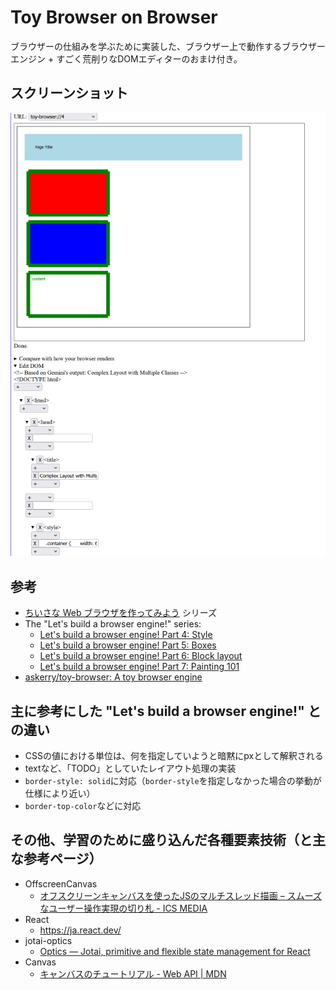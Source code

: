 # Toy Browser on Browser

ブラウザーの仕組みを学ぶために実装した、ブラウザー上で動作するブラウザーエンジン + すごく荒削りなDOMエディターのおまけ付き。

## スクリーンショット

![screenshot2](./docs/screenshot2.png)

## 参考

- [ちいさな Web ブラウザを作ってみよう](https://browserbook.shift-js.info/) シリーズ
- The "Let's build a browser engine!" series:
    - [Let's build a browser engine! Part 4: Style](https://limpet.net/mbrubeck/2014/08/23/toy-layout-engine-4-style.html)
    - [Let's build a browser engine! Part 5: Boxes](https://limpet.net/mbrubeck/2014/09/08/toy-layout-engine-5-boxes.html)
    - [Let's build a browser engine! Part 6: Block layout](https://limpet.net/mbrubeck/2014/09/17/toy-layout-engine-6-block.html)
    - [Let's build a browser engine! Part 7: Painting 101](https://limpet.net/mbrubeck/2014/11/05/toy-layout-engine-7-painting.html)
- [askerry/toy-browser: A toy browser engine](https://github.com/askerry/toy-browser)

## 主に参考にした "Let's build a browser engine!" との違い

- CSSの値における単位は、何を指定していようと暗黙にpxとして解釈される
- textなど、「TODO」としていたレイアウト処理の実装
- `border-style: solid`に対応（`border-style`を指定しなかった場合の挙動が仕様により近い）
- `border-top-color`などに対応

## その他、学習のために盛り込んだ各種要素技術（と主な参考ページ）

- OffscreenCanvas
    - [オフスクリーンキャンバスを使ったJSのマルチスレッド描画 – スムーズなユーザー操作実現の切り札 - ICS MEDIA](https://ics.media/entry/19043/#offscreencanvas%E3%81%AE%E4%BD%BF%E7%94%A8%E6%96%B9%E6%B3%95)
- React
    - <https://ja.react.dev/>
- jotai-optics
    - [Optics — Jotai, primitive and flexible state management for React](https://jotai.org/docs/extensions/optics)
- Canvas
    - [キャンバスのチュートリアル - Web API | MDN](https://developer.mozilla.org/ja/docs/Web/API/Canvas_API/Tutorial)
